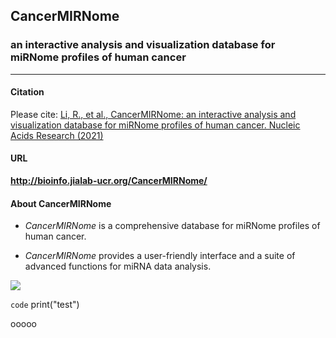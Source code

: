 ## CancerMIRNome
### an interactive analysis and visualization database for miRNome profiles of human cancer
---

#### Citation
Please cite: [Li, R., et al., CancerMIRNome: an interactive analysis and visualization database for miRNome profiles of human cancer. Nucleic Acids Research (2021)](https://doi.org/10.1093/nar/gkab784)

#### URL
**http://bioinfo.jialab-ucr.org/CancerMIRNome/**

#### About CancerMIRNome
- *CancerMIRNome* is a comprehensive database for miRNome profiles of human cancer.

- *CancerMIRNome* provides a user-friendly interface and a suite of advanced functions for miRNA data analysis.

![](https://github.com/rli012/OncomiRNomeDB/blob/master/www/img/workflow_sm.jpg)

`code`
print("test")

ooooo
